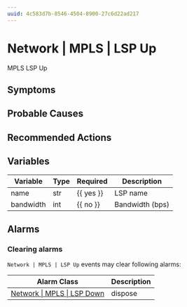 ```yaml
---
uuid: 4c583d7b-8546-4504-8900-27c6d22ad217
---
```

# Network | MPLS | LSP Up

MPLS LSP Up

## Symptoms

## Probable Causes

## Recommended Actions

## Variables

Variable | Type | Required | Description
--- | --- | --- | ---
name | str | {{ yes }} | LSP name
bandwidth | int | {{ no }} | Bandwidth (bps)

## Alarms

### Clearing alarms

`Network | MPLS | LSP Up` events may clear following alarms:

Alarm Class | Description
--- | ---
[Network \| MPLS \| LSP Down](../../../alarm-classes/network/mpls/lsp-down.md) | dispose
